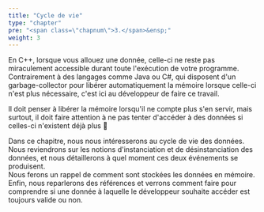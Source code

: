 ```yaml
---
title: "Cycle de vie"
type: "chapter"
pre: "<span class=\"chapnum\">3.</span>&ensp;"
weight: 3
---
```


En C++, lorsque vous allouez une donnée, celle-ci ne reste pas miraculement accessible durant toute l'exécution de votre programme.  
Contrairement à des langages comme Java ou C#, qui disposent d'un garbage-collector pour libérer automatiquement la mémoire lorsque celle-ci n'est plus nécessaire, c'est ici au développeur de faire ce travail.

Il doit penser à libérer la mémoire lorsqu'il ne compte plus s'en servir, mais surtout, il doit faire attention à ne pas tenter d'accéder à des données si celles-ci n'existent déjà plus 😬

Dans ce chapitre, nous nous intéresserons au cycle de vie des données.  
Nous reviendrons sur les notions d'instanciation et de désinstanciation des données, et nous détaillerons à quel moment ces deux événements se produisent.  
Nous ferons un rappel de comment sont stockées les données en mémoire.  
Enfin, nous reparlerons des références et verrons comment faire pour comprendre si une donnée à laquelle le développeur souhaite accéder est toujours valide ou non.
